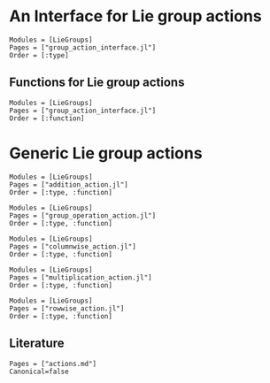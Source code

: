 # An Interface for Lie group actions

```@autodocs
Modules = [LieGroups]
Pages = ["group_action_interface.jl"]
Order = [:type]
```

## Functions for Lie group actions

```@autodocs
Modules = [LieGroups]
Pages = ["group_action_interface.jl"]
Order = [:function]
```

# Generic Lie group actions

```@autodocs
Modules = [LieGroups]
Pages = ["addition_action.jl"]
Order = [:type, :function]
```

```@autodocs
Modules = [LieGroups]
Pages = ["group_operation_action.jl"]
Order = [:type, :function]
```

```@autodocs
Modules = [LieGroups]
Pages = ["columnwise_action.jl"]
Order = [:type, :function]
```

```@autodocs
Modules = [LieGroups]
Pages = ["multiplication_action.jl"]
Order = [:type, :function]
```

```@autodocs
Modules = [LieGroups]
Pages = ["rowwise_action.jl"]
Order = [:type, :function]
```

## Literature

```@bibliography
Pages = ["actions.md"]
Canonical=false
```